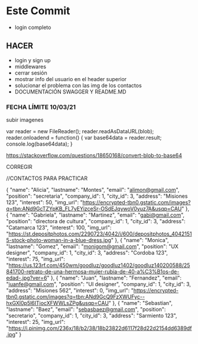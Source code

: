 # Este Commit

* login completo

## HACER

* login y sign up
* middlewares 
* cerrar sesión
* mostrar info del usuario en el header superior
* solucionar el problema con las img de los contactos
* DOCUMENTACIÓN SWAGGER Y README.MD

### FECHA LÍMITE 10/03/21


subir imagenes

 var reader = new FileReader();
 reader.readAsDataURL(blob); 
 reader.onloadend = function() {
     var base64data = reader.result;                
     console.log(base64data);
 }

 https://stackoverflow.com/questions/18650168/convert-blob-to-base64

CORREGIR 


//CONTACTOS PARA PRACTICAR

{
    "name": "Alicia",
    "lastname": "Montes",
    "email": "alimon@gmail.com",
    "position": "secretaria",
    "company_id": 1,
    "city_id": 3,
    "address": "Misiones 123",
    "interest": 50,
    "img_url": "https://encrypted-tbn0.gstatic.com/images?q=tbn:ANd9GcTZYpKB_FL7yEYizceSr-OSdEJqywoV0yuz7A&usqp=CAU"
},
{
    "name": "Gabriela",
    "lastname": "Martinez",
    "email": "gabi@gmail.com",
    "position": "directora de cultura",
    "company_id": 1,
    "city_id": 3,
    "address": "Catamarca 123",
    "interest": 100,
    "img_url": "https://st.depositphotos.com/2290723/4042/i/600/depositphotos_40421515-stock-photo-woman-in-a-blue-dress.jpg"
},
{
    "name": "Monica",
    "lastname": "Gomez",
    "email": "monigom@gmail.com",
    "position": "UX designer",
    "company_id": 1,
    "city_id": 3,
    "address": "Cordoba 123",
    "interest": 75,
    "img_url": "https://us.123rf.com/450wm/goodluz/goodluz1402/goodluz140200588/25841700-retrato-de-una-hermosa-mujer-rubia-de-40-a%C3%B1os-de-edad-.jpg?ver=6"
},
{
    "name": "Juan",
    "lastname": "Fernandez",
    "email": "juanfe@gmail.com",
    "position": "UI designer",
    "company_id": 1,
    "city_id": 3,
    "address": "Misiones 562",
    "interest": 0,
    "img_url": "https://encrypted-tbn0.gstatic.com/images?q=tbn:ANd9GcQ9FzXWUFyc--hxGXl0p5l6ITjocXFWWLsZPg&usqp=CAU"
},
{
    "name": "Sebastian",
    "lastname": "Baez",
    "email": "sebasbaez@gmail.com",
    "position": "secretario",
    "company_id": 1,
    "city_id": 3,
    "address": "Sarmiento 123",
    "interest": 25,
    "img_url": "https://i.pinimg.com/236x/18/b2/38/18b23822d6117f28d22d2154dd6389df.jpg"
}


